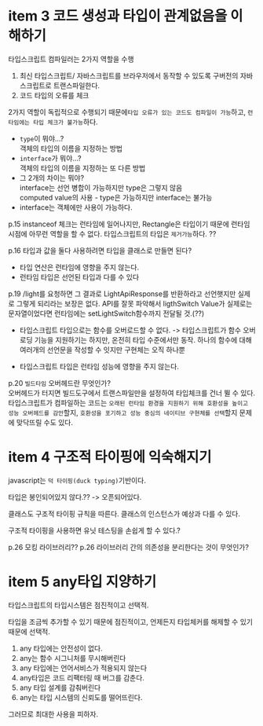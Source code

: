 # item 3 코드 생성과 타입이 관계없음을 이해하기

타입스크립트 컴파일러는 2가지 역할을 수행

1. 최신 타입스크립트/ 자바스크립트를 브라우저에서 동작할 수 있도록 구버전의 자바스크립트로 트랜스파일한다.
2. 코드 타입의 오류를 체크

2가지 역할이 독립적으로 수행되기 때문에`타입 오류가 있는 코드도 컴파일이 가능`하고, `런타임에는 타입 체크가 불가능`하다.

- `type`이 뭐야...?  
  객체의 타입의 이름을 지정하는 방법
- `interface`가 뭐야...?  
  객체의 타입의 이름을 지정하는 또 다른 방법
- 그 2개의 차이는 뭐야?  
  interface는 선언 병합이 가능하지만 type은 그렇지 않음  
  computed value의 사용 - type은 가능하지만 interface는 불가능
- interface는 객체에만 사용이 가능하다.

p.15 instanceof 체크는 런타임에 일어나지만, Rectangle은 타입이기 때문에 런타임 시점에 아무런 역할을 할 수 없다. 타입스크립트의 타입은 `제거가능`하다. ??

p.16 타입과 값을 둘다 사용하려면 타입을 클래스로 만들면 된다?

- 타입 연산은 런타임에 영향을 주지 않는다.
- 런타임 타입은 선언된 타입과 다를 수 있다

p.19 /light를 요청하면 그 결과로 LightApiResponse를 반환하라고 선언햇지만 실제로 그렇게 되리라는 보장은 없다. API를 잘못 파악해서 ligthSwitch Value가 실제로는 문자열이었다면 런타임에는 setLightSwitch함수까지 전달될 것.(??)

- 타입스크립트 타입으로는 함수를 오버로드할 수 없다.
  -> 타입스크립트가 함수 오버로딩 기능을 지원하기는 하지만, 온전히 타입 수준에서만 동작. 하나의 함수에 대해 여러개의 선언문을 작성할 수 잇지만 구현체는 오직 하나뿐

- 타입스크립트 타입은 런타임 성능에 영향을 주지 않는다.

p.20 `빌드타임` 오버헤드란 무엇인가?  
오버헤드가 터지면 빌드도구에서 트랜스파일만을 설정하여 타입체크를 건너 뛸 수 있다.
타입스크립트가 컴파일하는 코드는 `오래된 런타임 환경을 지원하기 위해 호환성을 높이고 성능 오버헤드를 감안`할지, `호환성을 포기하고 성능 중심의 네이티브 구현체를 선택`할지 문제에 맞닥뜨릴 수도 있다.

# item 4 구조적 타이핑에 익숙해지기

javascript는 `덕 타이핑(duck typing)`기반이다.

타입은 봉인되어있지 않다.?? -> 오픈되어있다.

클래스도 구조적 타이핑 규칙을 따른다. 클래스의 인스턴스가 예상과 다를 수 있다.

구조적 타이핑을 사용하면 유닛 테스팅을 손쉽게 할 수 있다.?

p.26 모킹 라이브러리??
p.26 라이브러리 간의 의존성을 분리한다는 것이 무엇인가?

# item 5 any타입 지양하기

타입스크립트의 타입시스템은 점진적이고 선택적.

타입을 조금씩 추가할 수 있기 때문에 점진적이고, 언제든지 타입체커를 해제할 수 있기 때문에 선택적.

1. any 타입에는 안전성이 없다.
2. any는 함수 시그니처를 무시해버린다
3. any 타입에는 언어서비스가 적용되지 않는다
4. any타입은 코드 리팩터링 때 버그를 감춘다.
5. any 타입 설계를 감춰버린다
6. any는 타입 시스템의 신뢰도를 떨어뜨린다.

그러므로 최대한 사용을 피하자.
